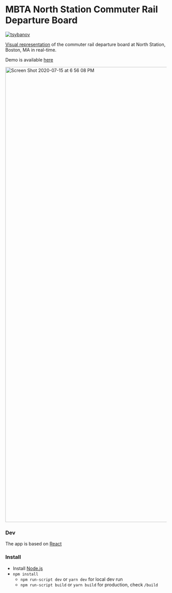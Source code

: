 # MBTA North Station Commuter Rail Departure Board

[![tsybanov](https://circleci.com/gh/tsybanov/MBTA-North.svg?style=shield)](https://circleci.com/gh/tsybanov/MBTA-North)

[Visual representation](https://commons.wikimedia.org/wiki/File:North_Station_departure_board.JPG) of the commuter rail departure board at North Station, Boston, MA in real-time.

Demo is available [here](https://tsybanov.github.io)

<img width="1422" alt="Screen Shot 2020-07-15 at 6 56 08 PM" src="https://user-images.githubusercontent.com/5286992/87608996-597b3c80-c6cf-11ea-9175-395343ca81ab.png">

### Dev

The app is based on [React](https://reactjs.org)

### Install

* Install [Node.js](https://nodejs.org/en/download/)
* `npm install`
  - `npm run-script dev` or `yarn dev` for local dev run
  - `npm run-script build` or `yarn build` for production, check `/build`
